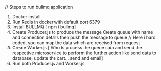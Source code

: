 // Steps to run bullmq application

1. Docker install
2. Run Redis in docker with default port 6379
3. Install BULLMQ [ npm i bullmq]
4. Create Producer.js to produce the message
   Create queue with name and connection details
   then push the message to queue // Here i hard coded, you can map the data which are received from request
5. Create Worker.js [ Who is process the queue data and send the respective microservice to perform the further action like send data to database, update the cart... send and email]
6. Run both Producer.js and Worker.js
